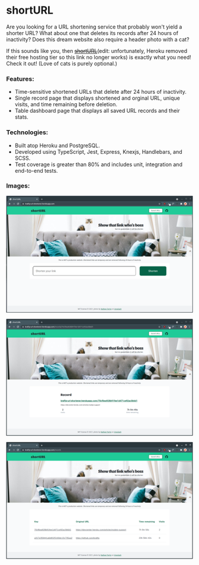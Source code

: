 # shortURL
Are you looking for a URL shortening service that probably won't yield a shorter URL? What about one that deletes its records after 24 hours of inactivity? Does this dream website also require a header photo with a cat?  

If this sounds like you, then ~~[shortURL](https://kraftjs-url-shortener.herokuapp.com/)~~(edit: unfortunately, Heroku removed their free hosting tier so this link no longer works) is exactly what you need! Check it out! (Love of cats is purely optional.)

### Features:

* Time-sensitive shortened URLs that delete after 24 hours of inactivity.
* Single record page that displays shortened and orginal URL, unique visits, and time remaining before deletion.
* Table dashboard page that displays all saved URL records and their stats.

### Technologies:

* Built atop Heroku and PostgreSQL.
* Developed using TypeScript, Jest, Express, Knexjs, Handlebars, and SCSS.
* Test coverage is greater than 80% and includes unit, integration and end-to-end tests.


### Images:

![View of home page](shortURL__home.png)

![View of page with record card](shortURL__record.png)

![View of page with table of all records](shortURL__records.png)
